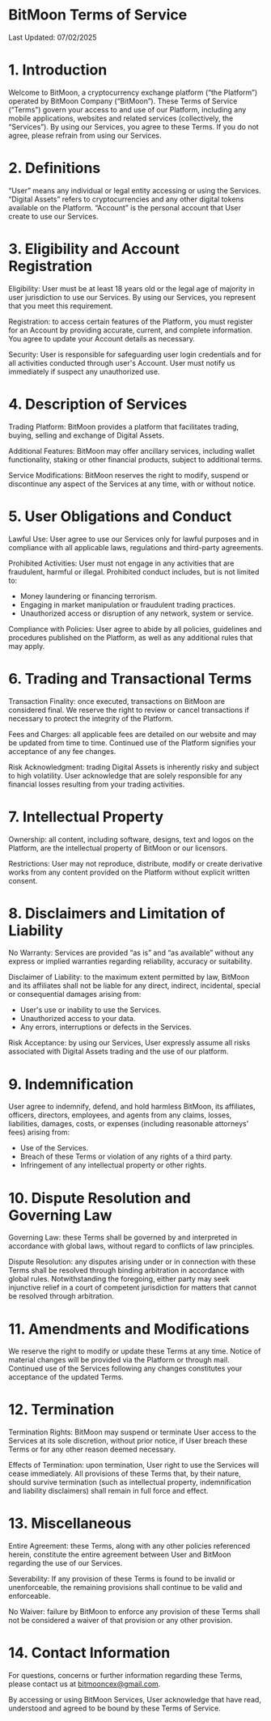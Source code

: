 # BitMoon Terms of Service
Last Updated: 07/02/2025

# 1. Introduction
Welcome to BitMoon, a cryptocurrency exchange platform (“the Platform”) operated by BitMoon Company (“BitMoon”). These Terms of Service (“Terms”) govern your access to and use of our Platform, including any mobile applications, websites and related services (collectively, the “Services”). By using our Services, you agree to these Terms. If you do not agree, please refrain from using our Services.

# 2. Definitions
“User” means any individual or legal entity accessing or using the Services.
“Digital Assets” refers to cryptocurrencies and any other digital tokens available on the Platform.
“Account” is the personal account that User create to use our Services.

# 3. Eligibility and Account Registration
Eligibility: User must be at least 18 years old or the legal age of majority in user jurisdiction to use our Services. By using our Services, you represent that you meet this requirement.

Registration: to access certain features of the Platform, you must register for an Account by providing accurate, current, and complete information. You agree to update your Account details as necessary.

Security: User is responsible for safeguarding user login credentials and for all activities conducted through user's Account. User must notify us immediately if suspect any unauthorized use.

# 4. Description of Services
Trading Platform: BitMoon provides a platform that facilitates trading, buying, selling and exchange of Digital Assets.

Additional Features: BitMoon may offer ancillary services, including wallet functionality, staking or other financial products, subject to additional terms.

Service Modifications: BitMoon reserves the right to modify, suspend or discontinue any aspect of the Services at any time, with or without notice.

# 5. User Obligations and Conduct
Lawful Use: User agree to use our Services only for lawful purposes and in compliance with all applicable laws, regulations and third-party agreements.

Prohibited Activities: User must not engage in any activities that are fraudulent, harmful or illegal. Prohibited conduct includes, but is not limited to:

- Money laundering or financing terrorism.
- Engaging in market manipulation or fraudulent trading practices.
- Unauthorized access or disruption of any network, system or service.

Compliance with Policies: User agree to abide by all policies, guidelines and procedures published on the Platform, as well as any additional rules that may apply.

# 6. Trading and Transactional Terms
Transaction Finality: once executed, transactions on BitMoon are considered final. We reserve the right to review or cancel transactions if necessary to protect the integrity of the Platform.

Fees and Charges: all applicable fees are detailed on our website and may be updated from time to time. Continued use of the Platform signifies your acceptance of any fee changes.

Risk Acknowledgment: trading Digital Assets is inherently risky and subject to high volatility. User acknowledge that are solely responsible for any financial losses resulting from your trading activities.

# 7. Intellectual Property
Ownership: all content, including software, designs, text and logos on the Platform, are the intellectual property of BitMoon or our licensors.

Restrictions: User may not reproduce, distribute, modify or create derivative works from any content provided on the Platform without explicit written consent.

# 8. Disclaimers and Limitation of Liability
No Warranty: Services are provided “as is” and “as available” without any express or implied warranties regarding reliability, accuracy or suitability.

Disclaimer of Liability: to the maximum extent permitted by law, BitMoon and its affiliates shall not be liable for any direct, indirect, incidental, special or consequential damages arising from:

- User's use or inability to use the Services.
- Unauthorized access to your data.
- Any errors, interruptions or defects in the Services.

Risk Acceptance: by using our Services, User expressly assume all risks associated with Digital Assets trading and the use of our platform.

# 9. Indemnification
User agree to indemnify, defend, and hold harmless BitMoon, its affiliates, officers, directors, employees, and agents from any claims, losses, liabilities, damages, costs, or expenses (including reasonable attorneys’ fees) arising from:

- Use of the Services.
- Breach of these Terms or violation of any rights of a third party.
- Infringement of any intellectual property or other rights.

# 10. Dispute Resolution and Governing Law
Governing Law: these Terms shall be governed by and interpreted in accordance with global laws, without regard to conflicts of law principles.

Dispute Resolution: any disputes arising under or in connection with these Terms shall be resolved through binding arbitration in accordance with global rules. Notwithstanding the foregoing, either party may seek injunctive relief in a court of competent jurisdiction for matters that cannot be resolved through arbitration.

# 11. Amendments and Modifications
We reserve the right to modify or update these Terms at any time. Notice of material changes will be provided via the Platform or through mail. Continued use of the Services following any changes constitutes your acceptance of the updated Terms.

# 12. Termination
Termination Rights: BitMoon may suspend or terminate User access to the Services at its sole discretion, without prior notice, if User breach these Terms or for any other reason deemed necessary.

Effects of Termination: upon termination, User right to use the Services will cease immediately. All provisions of these Terms that, by their nature, should survive termination (such as intellectual property, indemnification and liability disclaimers) shall remain in full force and effect.

# 13. Miscellaneous
Entire Agreement: these Terms, along with any other policies referenced herein, constitute the entire agreement between User and BitMoon regarding the use of our Services.

Severability: If any provision of these Terms is found to be invalid or unenforceable, the remaining provisions shall continue to be valid and enforceable.

No Waiver: failure by BitMoon to enforce any provision of these Terms shall not be considered a waiver of that provision or any other provision.

# 14. Contact Information
For questions, concerns or further information regarding these Terms, please contact us at bitmooncex@gmail.com.

By accessing or using BitMoon Services, User acknowledge that have read, understood and agreed to be bound by these Terms of Service.
